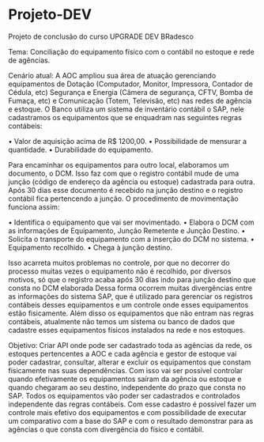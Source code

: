 # Projeto-DEV
Projeto de conclusão do curso UPGRADE DEV BRadesco

Tema: 
Conciliação do equipamento físico com o contábil no estoque e rede de agências.

Cenário atual:
A AOC ampliou sua área de atuação gerenciando equipamentos de Dotação (Computador, Monitor, Impressora, Contador de Cédula, etc) Segurança e Energia (Câmera de segurança, CFTV, Bomba de Fumaça, etc) e Comunicação (Totem, Televisão, etc) nas redes de agência e estoque.  O Banco utiliza um sistema de inventário contábil o SAP, nele cadastramos os equipamentos que se enquadram nas seguintes regras contábeis:

•	Valor de aquisição acima de R$ 1200,00.
•	Possibilidade de mensurar a quantidade.
•	Durabilidade do equipamento.

Para encaminhar os equipamentos para outro local, elaboramos um documento, o DCM. Isso faz com que o registro contábil mude de uma junção (código de endereço da agência ou estoque) cadastrada para outra. Após 30 dias esse documento é recebido na junção destino e o registro contábil fica pertencendo a junção.
O procedimento de movimentação funciona assim:

•	Identifica o equipamento que vai ser movimentado.
•	Elabora o DCM com as informações de Equipamento, Junção Remetente e Junção Destino.
•	Solicita o transporte do equipamento com a inserção do DCM no sistema.
•	Equipamento recolhido.
•	Chega à junção destino.

Isso acarreta muitos problemas no controle, por que no decorrer do processo muitas vezes o equipamento não é recolhido, por diversos motivos, só que o registro acaba após 30 dias indo para junção destino que consta no DCM elaborada
Dessa forma ocorrem muitas divergências entre as informações do sistema SAP, que é utilizado para gerenciar os registros contábeis desses equipamentos e um controle onde esses equipamentos estão fisicamente. 
Além disso os equipamentos que não entram nas regras contábeis, atualmente não temos um sistema ou banco de dados que cadastre esses equipamentos físicos instalados na rede e nos estoques.

Objetivo:
Criar API onde pode ser cadastrado toda as agências da rede, os estoques pertencentes a AOC e cada agência e gestor de estoque vai poder cadastrar, consultar, alterar e excluir os equipamentos que constam fisicamente nas suas dependências. 
Com isso vai ser possível controlar quando efetivamente os equipamentos saíram da agência ou estoque e quando chegaram ao seu destino, independente do prazo que consta no SAP.
Todos os equipamentos vão poder ser cadastrados e controlados independente das regras contábeis. Com esse cadastro é possível fazer um controle mais efetivo dos equipamentos e com possibilidade de executar um comparativo com a base do SAP e com o resultado demonstrar para as agências o que consta com divergência do físico e contábil.
